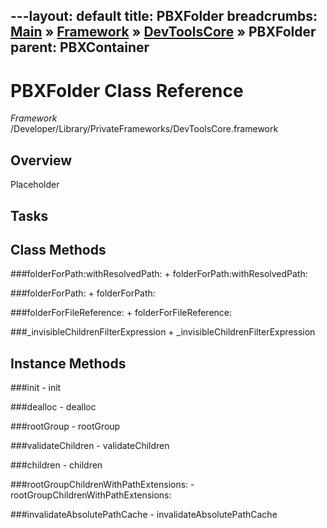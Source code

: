 ---layout: default
title: PBXFolder
breadcrumbs: <a href="/index.html">Main</a> &raquo; <a href="/Frameworks.html">Framework</a> &raquo; <a href="/Frameworks/DevToolsCore.html">DevToolsCore</a> &raquo; PBXFolder
parent: PBXContainer 
---
# PBXFolder Class Reference

*Framework* /Developer/Library/PrivateFrameworks/DevToolsCore.framework

## Overview

Placeholder

## Tasks

## Class Methods

<a name="+folderForPath:withResolvedPath:"></a>
###folderForPath:withResolvedPath:
    + folderForPath:withResolvedPath:

<a name="+folderForPath:"></a>
###folderForPath:
    + folderForPath:

<a name="+folderForFileReference:"></a>
###folderForFileReference:
    + folderForFileReference:

<a name="+_invisibleChildrenFilterExpression"></a>
###_invisibleChildrenFilterExpression
    + _invisibleChildrenFilterExpression

## Instance Methods

<a name="-init"></a>
###init
    - init

<a name="-dealloc"></a>
###dealloc
    - dealloc

<a name="-rootGroup"></a>
###rootGroup
    - rootGroup

<a name="-validateChildren"></a>
###validateChildren
    - validateChildren

<a name="-children"></a>
###children
    - children

<a name="-rootGroupChildrenWithPathExtensions:"></a>
###rootGroupChildrenWithPathExtensions:
    - rootGroupChildrenWithPathExtensions:

<a name="-invalidateAbsolutePathCache"></a>
###invalidateAbsolutePathCache
    - invalidateAbsolutePathCache

